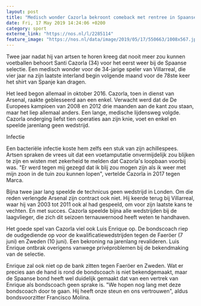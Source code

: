```yaml
---
layout: post
title: "Medisch wonder Cazorla bekroont comeback met rentree in Spaanse selectie"
date: Fri, 17 May 2019 14:24:06 +0200
category: sport
externe_link: "https://nos.nl/l/2285114"
feature_image: "https://nos.nl/data/image/2019/05/17/550663/1008x567.jpg"
---
```


<p>Twee jaar nadat hij van artsen te horen kreeg dat nooit meer zou kunnen voetballen behoort Santi Cazorla (34) voor het eerst weer bij de Spaanse selectie. Een medisch wonder voor de 34-jarige speler van Villarreal, die vier jaar na zijn laatste interland begin volgende maand voor de 78ste keer het shirt van Spanje kan dragen.</p>
<p>Het leed begon allemaal in oktober 2016. Cazorla, toen in dienst van Arsenal, raakte geblesseerd aan een enkel. Verwacht werd dat de De Europees kampioen van 2008 en 2012 drie maanden aan de kant zou staan, maar het liep allemaal anders. Een lange, medische lijdensweg volgde. Cazorla onderging liefst tien operaties aan zijn knie, voet en enkel en speelde jarenlang geen wedstrijd.</p>
<p>Infectie</p>
<p>Een bacteriële infectie koste hem zelfs een stuk van zijn achillespees. Artsen spraken de vrees uit dat een voetamputatie onvermijdelijk zou blijken te zijn en wisten met zekerheid te melden dat Cazorla's loopbaan voorbij was. "Er werd tegen mij gezegd dat ik blij zou mogen zijn als ik weer met mijn zoon in de tuin zou kunnen lopen", vertelde Cazorla in 2017 tegen Marca.</p>
<p>Bijna twee jaar lang speelde de technicus geen wedstrijd in Londen. Om die reden verlengde Arsenal zijn contract ook niet. Hij keerde terug bij Villarreal, waar hij van 2003 tot 2011 ook al had gespeeld, om voor zijn laatste kans te vechten. En met succes. Cazorla speelde bijna alle wedstrijden bij de laagvlieger, die zich dit seizoen ternauwernood heeft weten te handhaven.</p>
<p>Het goede spel van Cazorla viel ook Luis Enrique op. De bondscoach riep de oudgediende op voor de kwalificatiewedstrijden tegen de Faeröer (7 juni) en Zweden (10 juni). Een bekroning na jarenlang revalideren. Luis Enrique ontbrak overigens vanwege privéproblemen bij de bekendmaking van de selectie.</p>
<p>Enrique zal ook niet op de bank zitten tegen Faeröer en Zweden. Wat er precies aan de hand is rond de bondscoach is niet bekendgemaakt, maar de Spaanse bond heeft wel duidelijk gemaakt dat van een vertrek van Enrique als bondscoach geen sprake is. "We hopen nog lang met deze bondscoach door te gaan. Hij heeft onze steun en ons vertrouwen", aldus bondsvoorzitter Francisco Molina.</p>
